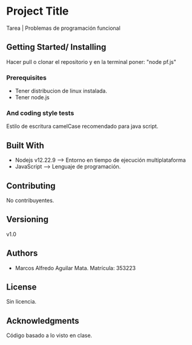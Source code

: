 # Project Title
Tarea | Problemas de programación funcional

## Getting Started/ Installing

Hacer pull o clonar el repositorio y en la terminal poner: "node pf.js"

### Prerequisites

* Tener distribucion de linux instalada.
* Tener node.js 

### And coding style tests
Estilo de escritura camelCase recomendado para java script.

## Built With

* Nodejs v12.22.9 --> Entorno en tiempo de ejecución multiplataforma
* JavaScript --> Lenguaje de programación.

## Contributing

No contribuyentes.

## Versioning

v1.0

## Authors

* Marcos Alfredo Aguilar Mata. Matrícula: 353223

## License

Sin licencia.

## Acknowledgments
Código basado a lo visto en clase.
